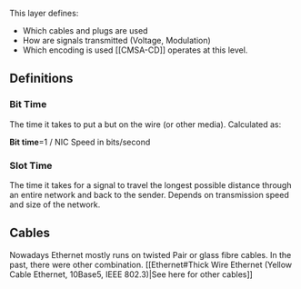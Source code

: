 This layer defines:
- Which cables and plugs are used
- How are signals transmitted (Voltage, Modulation)
- Which encoding is used
[[CMSA-CD]] operates at this level.

## Definitions
### Bit Time
The time it takes to put a but on the wire (or other media). Calculated as:

**Bit time**=1 / NIC Speed in bits/second

### Slot Time
The time it takes for a signal to travel the longest possible distance through an entire network and back to the sender. Depends on transmission speed and size of the network.

## Cables
Nowadays Ethernet mostly runs on twisted Pair or glass fibre cables. In the past, there were other combination. [[Ethernet#Thick Wire Ethernet (Yellow Cable Ethernet, 10Base5, IEEE 802.3)|See here for other cables]]
